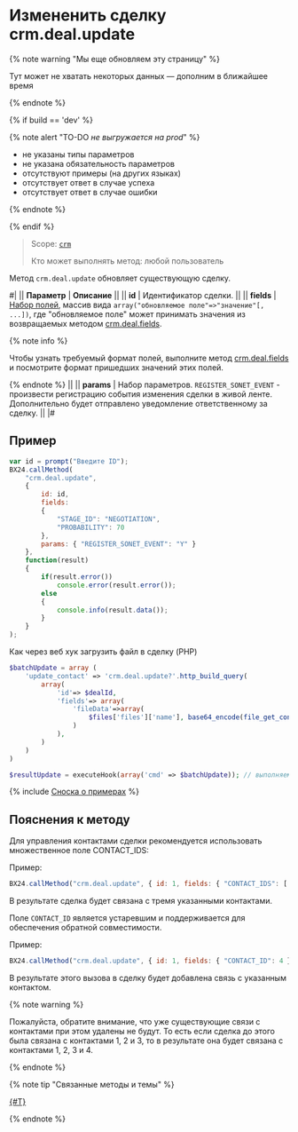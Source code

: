 # Измененить сделку crm.deal.update

{% note warning "Мы еще обновляем эту страницу" %}

Тут может не хватать некоторых данных — дополним в ближайшее время

{% endnote %}

{% if build == 'dev' %}

{% note alert "TO-DO _не выгружается на prod_" %}

- не указаны типы параметров
- не указана обязательность параметров
- отсутствуют примеры (на других языках)
- отсутствует ответ в случае успеха
- отсутствует ответ в случае ошибки

{% endnote %}

{% endif %}

> Scope: [`crm`](../../scopes/permissions.md)
>
> Кто может выполнять метод: любой пользователь

Метод `crm.deal.update` обновляет существующую сделку.

#|
|| **Параметр** | **Описание** ||
|| **id** | Идентификатор сделки. ||
|| **fields** | [Набор полей](./crm-deal-add.md), массив вида `array("обновляемое поле"=>"значение"[, ...])`, где "обновляемое поле" может принимать значения из возвращаемых методом [crm.deal.fields](./crm-deal-fields.md). 

{% note info %} 

Чтобы узнать требуемый формат полей, выполните метод [crm.deal.fields](./crm-deal-fields.md) и посмотрите формат пришедших значений этих полей. 

{% endnote %} ||
|| **params** | Набор параметров. `REGISTER_SONET_EVENT` - произвести регистрацию события изменения сделки в живой ленте. Дополнительно будет отправлено уведомление ответственному за сделку. ||
|#

## Пример

```js
var id = prompt("Введите ID");
BX24.callMethod(
    "crm.deal.update",
    {
        id: id,
        fields:
        {
            "STAGE_ID": "NEGOTIATION",
            "PROBABILITY": 70
        },
        params: { "REGISTER_SONET_EVENT": "Y" }
    },
    function(result)
    {
        if(result.error())
            console.error(result.error());
        else
        {
            console.info(result.data());
        }
    }
);
```

Как через веб хук загрузить файл в сделку (PHP)

```php
$batchUpdate = array (
    'update_contact' => 'crm.deal.update?'.http_build_query(
        array(
            'id'=> $dealId,
            'fields'=> array(
                'fileData'=>array(
                    $files['files']['name'], base64_encode(file_get_contents($files['files']['tmp_name'])),
                )
            ),
        )
    )
)

$resultUpdate = executeHook(array('cmd' => $batchUpdate)); // выполняем хук
```

{% include [Сноска о примерах](../../../_includes/examples.md) %}

## Пояснения к методу

Для управления контактами сделки рекомендуется использовать множественное поле CONTACT_IDS:

Пример:

```js
BX24.callMethod("crm.deal.update", { id: 1, fields: { "CONTACT_IDS": [ 1, 2, 3 ] } });
```

В результате сделка будет связана с тремя указанными контактами.

Поле `CONTACT_ID` является устаревшим и поддерживается для обеспечения обратной совместимости.

Пример:

```js
BX24.callMethod("crm.deal.update", { id: 1, fields: { "CONTACT_ID": 4 } });
```

В результате этого вызова в сделку будет добавлена связь с указанным контактом. 

{% note warning %}

Пожалуйста, обратите внимание, что уже существующие связи с контактами при этом удалены не будут. То есть если сделка до этого была связана с контактами 1, 2 и 3, то в результате она будет связана с контактами 1, 2, 3 и 4.

{% endnote %}


{% note tip "Связанные методы и темы" %}

[{#T}](./recurring-deals/crm-deal-recurring-update.md)

{% endnote %}